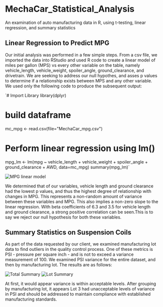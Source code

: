 # MechaCar_Statistical_Analysis
An examination of auto manufacturing data in R, using t-testing, linear regression, and summary statistics

## Linear Regression to Predict MPG

Our initial analysis was performed in a few simple steps. From a csv file, we imported the data into RStudio and used R code to create a linear model of miles per gallon (MPS) vs every other variable on the table, namely vehicle_length, vehicle_weight, spoiler_angle, ground_clearance, and drivetrain. We are seeking to address our null hypothes, and asses p values to determine if a relationship exists between MPS and any other variable. We used only the following code to produce the subsequent output: 

`# Import Library
library(dplyr)

# build dataframe
mc_mpg <- read.csv(file="MechaCar_mpg.csv")

# Perform linear regression using lm()
mpg_lm <- lm(mpg ~ vehicle_length + vehicle_weight + spoiler_angle + ground_clearance + AWD, data=mc_mpg)
summary(mpg_lm)`

![MPG linear model]()

We determined that of our variables, vehicle length and ground clearance had the lowest p values, and thus the highest degree of relationship with changes in MPG. This represents a non-random amount of variance between these variables and MPG. This also implies a non-zero slope to the linear regression. With beta coefficients of 6.3 and 3.5 for vehicle length and ground clearance, a strong positive correlation can be seen.This is to say we reject our null hypothesis for both these variables. 

## Summary Statistics on Suspension Coils

As part of the data requested by our client, we examined manufacturing lot data to find outliers in the quality control process. One of these metrics is PSI - pressure per square inch - and is not to exceed a variance measurement of 100. We examined PSI variance for the entire dataset, and then by manufacturing lot. The results are as follows: 

![Total Summary]()
![Lot Summary]()

At first, it would appear variance is within acceptable levels. After grouping by manufacturing lot, it appears Lot 3 had unacceptable levels of variance in PSI and should be addressed to maintain compliance with established manufacturing standards. 